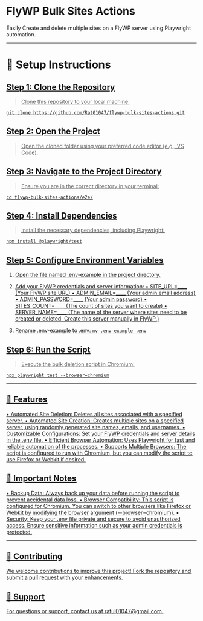 # FlyWP Bulk Sites Actions

Easily Create and delete multiple sites on a FlyWP server using Playwright automation.

---

# 🚀 **Setup Instructions**

## <u> Step 1: Clone the Repository
>Clone this repository to your local machine:

```
git clone https://github.com/Rat01047/flywp-bulk-sites-actions.git
```

## <u> Step 2: Open the Project

> Open the cloned folder using your preferred code editor (e.g., VS Code).


## <u> Step 3: Navigate to the Project Directory

> Ensure you are in the correct directory in your terminal:

`cd flywp-bulk-sites-actions/e2e/`


## <u> Step 4: Install Dependencies

> Install the necessary dependencies, including Playwright:

`npm install @playwright/test`

## <u> Step 5: Configure Environment Variables

1. Open the file named .env-example in the project directory.

2. Add your FlyWP credentials and server information:
 	• SITE_URL=____ (Your FlyWP site URL)
	• ADMIN_EMAIL=____ (Your admin email address)
	• ADMIN_PASSWORD=____ (Your admin password)
 	• SITES_COUNT=____ (The count of sites you want to create) 
	• SERVER_NAME=____ (The name of the server where sites need to be created or deleted. Create this server manually in FlyWP.)

3. Rename .env-example to .env: `mv .env-example .env`


## <u> Step 6: Run the Script

> Execute the bulk deletion script in Chromium:

`npx playwright test --browser=chromium`

---

## <u> 	🎯 Features

• Automated Site Deletion: Deletes all sites associated with a specified server.
• Automated Site Creation: Creates multiple sites on a specified server, using randomly generated site names, emails, and usernames.
• Customizable Configurations: Set your FlyWP credentials and server details in the .env file.
• Efficient Browser Automation: Uses Playwright for fast and reliable automation of the processes.
• Supports Multiple Browsers: The script is configured to run with Chromium, but you can modify the script to use Firefox or Webkit if desired.

##	📝 Important Notes

• Backup Data: Always back up your data before running the script to prevent accidental data loss.
• Browser Compatibility: This script is configured for Chromium. You can switch to other browsers like Firefox or Webkit by modifying the browser argument (--browser=chromium).
• Security: Keep your .env file private and secure to avoid unauthorized access. Ensure sensitive information such as your admin credentials is protected.

---

##	🤝 Contributing

We welcome contributions to improve this project! Fork the repository and submit a pull request with your enhancements.

## 📧 Support

For questions or support, contact us at ratul01047@gmail.com.
